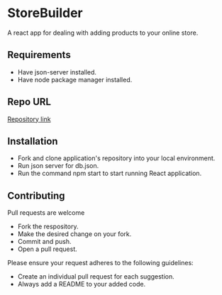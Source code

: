 # StoreBuilder
A react app for dealing with adding products to your online store.

## Requirements
* Have json-server installed. 
* Have node package manager installed.

## Repo URL 
[Repository link](https://github.com/jordanprimas/phase-2-project.git)

## Installation
* Fork and clone application's repository into your local environment.  
* Run json server for db.json. 
* Run the command npm start to start running React application.

## Contributing 
Pull requests are welcome
* Fork the respository. 
* Make the desired change on your fork.
* Commit and push. 
* Open a pull request. 

Please ensure your request adheres to the following guidelines:
* Create an individual pull request for each suggestion.
* Always add a README to your added code. 
